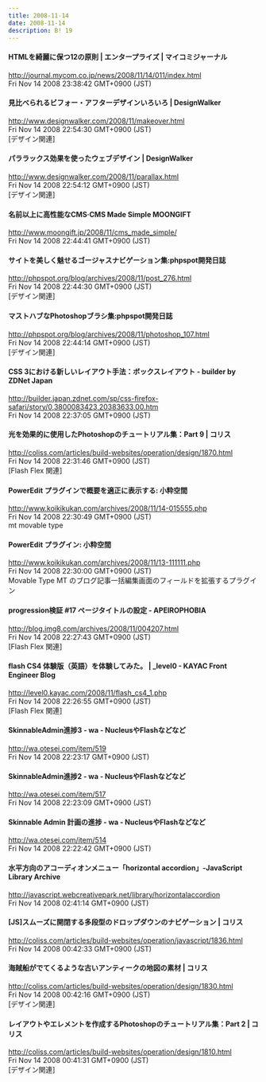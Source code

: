 ```yaml
---
title: 2008-11-14
date: 2008-11-14
description: B! 19
---
```


#### HTMLを綺麗に保つ12の原則 | エンタープライズ | マイコミジャーナル
http://journal.mycom.co.jp/news/2008/11/14/011/index.html<br>
Fri Nov 14 2008 23:38:42 GMT+0900 (JST)<br>


#### 見比べられるビフォー・アフターデザインいろいろ | DesignWalker
http://www.designwalker.com/2008/11/makeover.html<br>
Fri Nov 14 2008 22:54:30 GMT+0900 (JST)<br>
[デザイン関連]


#### パララックス効果を使ったウェブデザイン | DesignWalker
http://www.designwalker.com/2008/11/parallax.html<br>
Fri Nov 14 2008 22:54:12 GMT+0900 (JST)<br>
[デザイン関連]


#### 名前以上に高性能なCMS·CMS Made Simple MOONGIFT
http://www.moongift.jp/2008/11/cms_made_simple/<br>
Fri Nov 14 2008 22:44:41 GMT+0900 (JST)<br>


#### サイトを美しく魅せるゴージャスナビゲーション集:phpspot開発日誌
http://phpspot.org/blog/archives/2008/11/post_276.html<br>
Fri Nov 14 2008 22:44:30 GMT+0900 (JST)<br>
[デザイン関連]


#### マストハブなPhotoshopブラシ集:phpspot開発日誌
http://phpspot.org/blog/archives/2008/11/photoshop_107.html<br>
Fri Nov 14 2008 22:44:14 GMT+0900 (JST)<br>
[デザイン関連]


#### CSS 3における新しいレイアウト手法：ボックスレイアウト - builder by ZDNet Japan
http://builder.japan.zdnet.com/sp/css-firefox-safari/story/0,3800083423,20383633,00.htm<br>
Fri Nov 14 2008 22:37:05 GMT+0900 (JST)<br>


####   光を効果的に使用したPhotoshopのチュートリアル集：Part 9 | コリス
http://coliss.com/articles/build-websites/operation/design/1870.html<br>
Fri Nov 14 2008 22:31:46 GMT+0900 (JST)<br>
[Flash Flex 関連]


#### PowerEdit プラグインで概要を適正に表示する: 小粋空間
http://www.koikikukan.com/archives/2008/11/14-015555.php<br>
Fri Nov 14 2008 22:30:49 GMT+0900 (JST)<br>
mt movable type


#### PowerEdit プラグイン: 小粋空間
http://www.koikikukan.com/archives/2008/11/13-111111.php<br>
Fri Nov 14 2008 22:30:00 GMT+0900 (JST)<br>
Movable Type MT  のブログ記事一括編集画面のフィールドを拡張するプラグイン


#### progression検証 #17 ページタイトルの設定 - APEIROPHOBIA
http://blog.img8.com/archives/2008/11/004207.html<br>
Fri Nov 14 2008 22:27:43 GMT+0900 (JST)<br>
[Flash Flex 関連]


#### flash CS4 体験版（英語）を体験してみた。 | _level0 - KAYAC Front Engineer Blog
http://level0.kayac.com/2008/11/flash_cs4_1.php<br>
Fri Nov 14 2008 22:26:55 GMT+0900 (JST)<br>
[Flash Flex 関連]


#### SkinnableAdmin進捗3 - wa - NucleusやFlashなどなど
http://wa.otesei.com/item/519<br>
Fri Nov 14 2008 22:23:17 GMT+0900 (JST)<br>


#### SkinnableAdmin進捗2 - wa - NucleusやFlashなどなど
http://wa.otesei.com/item/517<br>
Fri Nov 14 2008 22:23:09 GMT+0900 (JST)<br>


#### Skinnable Admin 計画の進捗 - wa - NucleusやFlashなどなど
http://wa.otesei.com/item/514<br>
Fri Nov 14 2008 22:22:42 GMT+0900 (JST)<br>


####   水平方向のアコーディオンメニュー「horizontal accordion」-JavaScript Library Archive
http://javascript.webcreativepark.net/library/horizontalaccordion<br>
Fri Nov 14 2008 02:41:14 GMT+0900 (JST)<br>


####   [JS]スムーズに開閉する多段型のドロップダウンのナビゲーション | コリス
http://coliss.com/articles/build-websites/operation/javascript/1836.html<br>
Fri Nov 14 2008 00:42:33 GMT+0900 (JST)<br>


####   海賊船がでてくるような古いアンティークの地図の素材 | コリス
http://coliss.com/articles/build-websites/operation/design/1830.html<br>
Fri Nov 14 2008 00:42:16 GMT+0900 (JST)<br>
[デザイン関連]


####   レイアウトやエレメントを作成するPhotoshopのチュートリアル集：Part 2 | コリス
http://coliss.com/articles/build-websites/operation/design/1810.html<br>
Fri Nov 14 2008 00:41:31 GMT+0900 (JST)<br>
[デザイン関連]


